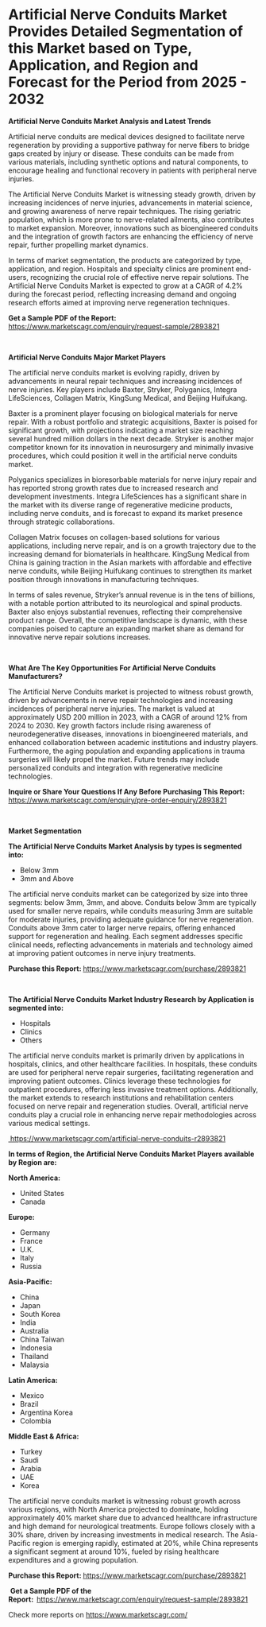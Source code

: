 <p><h1>Artificial Nerve Conduits Market Provides Detailed Segmentation of this Market based on Type, Application, and Region and Forecast for the Period from 2025 - 2032</h1></p><p><strong>Artificial Nerve Conduits Market Analysis and Latest Trends</strong></p>
<p><p>Artificial nerve conduits are medical devices designed to facilitate nerve regeneration by providing a supportive pathway for nerve fibers to bridge gaps created by injury or disease. These conduits can be made from various materials, including synthetic options and natural components, to encourage healing and functional recovery in patients with peripheral nerve injuries.</p><p>The Artificial Nerve Conduits Market is witnessing steady growth, driven by increasing incidences of nerve injuries, advancements in material science, and growing awareness of nerve repair techniques. The rising geriatric population, which is more prone to nerve-related ailments, also contributes to market expansion. Moreover, innovations such as bioengineered conduits and the integration of growth factors are enhancing the efficiency of nerve repair, further propelling market dynamics.</p><p>In terms of market segmentation, the products are categorized by type, application, and region. Hospitals and specialty clinics are prominent end-users, recognizing the crucial role of effective nerve repair solutions. The Artificial Nerve Conduits Market is expected to grow at a CAGR of 4.2% during the forecast period, reflecting increasing demand and ongoing research efforts aimed at improving nerve regeneration techniques.</p></p>
<p><strong>Get a Sample PDF of the Report:&nbsp;</strong> <a href="https://www.marketscagr.com/enquiry/request-sample/2893821?utm_campaign=2998&utm_medium=2&utm_source=Github&utm_content=ia&utm_term=15032025&utm_id=artificial-nerve-conduits">https://www.marketscagr.com/enquiry/request-sample/2893821</a></p>
<p>&nbsp;</p>
<p><strong>Artificial Nerve Conduits Major Market Players</strong></p>
<p><p>The artificial nerve conduits market is evolving rapidly, driven by advancements in neural repair techniques and increasing incidences of nerve injuries. Key players include Baxter, Stryker, Polyganics, Integra LifeSciences, Collagen Matrix, KingSung Medical, and Beijing Huifukang. </p><p>Baxter is a prominent player focusing on biological materials for nerve repair. With a robust portfolio and strategic acquisitions, Baxter is poised for significant growth, with projections indicating a market size reaching several hundred million dollars in the next decade. Stryker is another major competitor known for its innovation in neurosurgery and minimally invasive procedures, which could position it well in the artificial nerve conduits market.</p><p>Polyganics specializes in bioresorbable materials for nerve injury repair and has reported strong growth rates due to increased research and development investments. Integra LifeSciences has a significant share in the market with its diverse range of regenerative medicine products, including nerve conduits, and is forecast to expand its market presence through strategic collaborations.</p><p>Collagen Matrix focuses on collagen-based solutions for various applications, including nerve repair, and is on a growth trajectory due to the increasing demand for biomaterials in healthcare. KingSung Medical from China is gaining traction in the Asian markets with affordable and effective nerve conduits, while Beijing Huifukang continues to strengthen its market position through innovations in manufacturing techniques.</p><p>In terms of sales revenue, Stryker’s annual revenue is in the tens of billions, with a notable portion attributed to its neurological and spinal products. Baxter also enjoys substantial revenues, reflecting their comprehensive product range. Overall, the competitive landscape is dynamic, with these companies poised to capture an expanding market share as demand for innovative nerve repair solutions increases.</p></p>
<p>&nbsp;</p>
<p><strong>What Are The Key Opportunities For Artificial Nerve Conduits Manufacturers?</strong></p>
<p><p>The Artificial Nerve Conduits market is projected to witness robust growth, driven by advancements in nerve repair technologies and increasing incidences of peripheral nerve injuries. The market is valued at approximately USD 200 million in 2023, with a CAGR of around 12% from 2024 to 2030. Key growth factors include rising awareness of neurodegenerative diseases, innovations in bioengineered materials, and enhanced collaboration between academic institutions and industry players. Furthermore, the aging population and expanding applications in trauma surgeries will likely propel the market. Future trends may include personalized conduits and integration with regenerative medicine technologies.</p></p>
<p><strong>Inquire or Share Your Questions If Any Before Purchasing This Report:</strong> <a href="https://www.marketscagr.com/enquiry/pre-order-enquiry/2893821?utm_campaign=2998&utm_medium=2&utm_source=Github&utm_content=ia&utm_term=15032025&utm_id=artificial-nerve-conduits">https://www.marketscagr.com/enquiry/pre-order-enquiry/2893821</a></p>
<p>&nbsp;</p>
<p><strong>Market Segmentation</strong></p>
<p><strong>The Artificial Nerve Conduits Market Analysis by types is segmented into:</strong></p>
<p><ul><li>Below 3mm</li><li>3mm and Above</li></ul></p>
<p><p>The artificial nerve conduits market can be categorized by size into three segments: below 3mm, 3mm, and above. Conduits below 3mm are typically used for smaller nerve repairs, while conduits measuring 3mm are suitable for moderate injuries, providing adequate guidance for nerve regeneration. Conduits above 3mm cater to larger nerve repairs, offering enhanced support for regeneration and healing. Each segment addresses specific clinical needs, reflecting advancements in materials and technology aimed at improving patient outcomes in nerve injury treatments.</p></p>
<p><strong>Purchase this Report:&nbsp;</strong><a href="https://www.marketscagr.com/purchase/2893821?utm_campaign=2998&utm_medium=2&utm_source=Github&utm_content=ia&utm_term=15032025&utm_id=artificial-nerve-conduits">https://www.marketscagr.com/purchase/2893821</a></p>
<p>&nbsp;</p>
<p><strong>The Artificial Nerve Conduits Market Industry Research by Application is segmented into:</strong></p>
<p><ul><li>Hospitals</li><li>Clinics</li><li>Others</li></ul></p>
<p><p>The artificial nerve conduits market is primarily driven by applications in hospitals, clinics, and other healthcare facilities. In hospitals, these conduits are used for peripheral nerve repair surgeries, facilitating regeneration and improving patient outcomes. Clinics leverage these technologies for outpatient procedures, offering less invasive treatment options. Additionally, the market extends to research institutions and rehabilitation centers focused on nerve repair and regeneration studies. Overall, artificial nerve conduits play a crucial role in enhancing nerve repair methodologies across various medical settings.</p></p>
<p><a href="https://www.marketscagr.com/artificial-nerve-conduits-r2893821?utm_campaign=2998&utm_medium=2&utm_source=Github&utm_content=ia&utm_term=15032025&utm_id=artificial-nerve-conduits">&nbsp;https://www.marketscagr.com/artificial-nerve-conduits-r2893821</a></p>
<p><strong>In terms of Region, the Artificial Nerve Conduits Market Players available by Region are:</strong></p>
<p>
    <p> <strong> North America: </strong>
        <ul>
            <li>United States</li>
            <li>Canada</li>
        </ul>
        </p> 
    <p> <strong> Europe: </strong>
        <ul>
            <li>Germany</li>
            <li>France</li>
            <li>U.K.</li>
            <li>Italy</li>
            <li>Russia</li>
        </ul>
        </p> 
    <p> <strong> Asia-Pacific: </strong>
        <ul>
            <li>China</li>
            <li>Japan</li>
            <li>South Korea</li>
            <li>India</li>
            <li>Australia</li>
            <li>China Taiwan</li>
            <li>Indonesia</li>
            <li>Thailand</li>
            <li>Malaysia</li>
        </ul>
        </p> 
    <p> <strong> Latin America: </strong>
        <ul>
            <li>Mexico</li>
            <li>Brazil</li>
            <li>Argentina Korea</li>
            <li>Colombia</li>
        </ul>
        </p> 
    <p> <strong> Middle East & Africa: </strong>
        <ul>
            <li>Turkey</li>
            <li>Saudi</li>
            <li>Arabia</li>
            <li>UAE</li>
            <li>Korea</li>
        </ul>
    </p>
    </p>
<p><p>The artificial nerve conduits market is witnessing robust growth across various regions, with North America projected to dominate, holding approximately 40% market share due to advanced healthcare infrastructure and high demand for neurological treatments. Europe follows closely with a 30% share, driven by increasing investments in medical research. The Asia-Pacific region is emerging rapidly, estimated at 20%, while China represents a significant segment at around 10%, fueled by rising healthcare expenditures and a growing population.</p></p>
<p><strong>Purchase this Report: </strong><a href="https://www.marketscagr.com/purchase/2893821?utm_campaign=2998&utm_medium=2&utm_source=Github&utm_content=ia&utm_term=15032025&utm_id=artificial-nerve-conduits">https://www.marketscagr.com/purchase/2893821</a></p>
<p>&nbsp;<strong>Get a Sample PDF of the Report:&nbsp;&nbsp;</strong><a href="https://www.marketscagr.com/enquiry/request-sample/2893821?utm_campaign=2998&utm_medium=2&utm_source=Github&utm_content=ia&utm_term=15032025&utm_id=artificial-nerve-conduits">https://www.marketscagr.com/enquiry/request-sample/2893821</a></p>
<p><strong></strong></p>
<p>Check more reports on <a href="https://www.marketscagr.com/?utm_campaign=2998&utm_medium=2&utm_source=Github&utm_content=ia&utm_term=15032025&utm_id=artificial-nerve-conduits">https://www.marketscagr.com/</a></p>